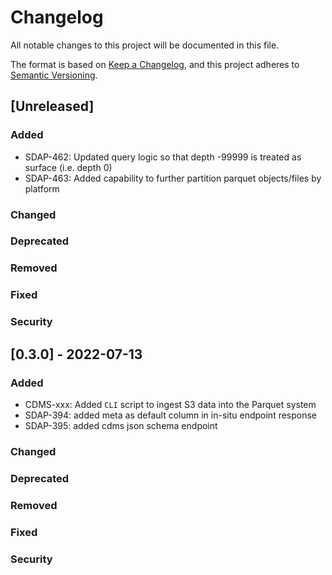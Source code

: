 # Changelog
All notable changes to this project will be documented in this file.

The format is based on [Keep a Changelog](https://keepachangelog.com/en/1.0.0/),
and this project adheres to [Semantic Versioning](https://semver.org/spec/v2.0.0.html).

## [Unreleased]
### Added
- SDAP-462: Updated query logic so that depth -99999 is treated as surface (i.e. depth 0)
- SDAP-463: Added capability to further partition parquet objects/files by platform
### Changed
### Deprecated
### Removed
### Fixed
### Security

## [0.3.0] - 2022-07-13
### Added
- CDMS-xxx: Added `CLI` script to ingest S3 data into the Parquet system
- SDAP-394: added meta as default column in in-situ endpoint response
- SDAP-395: added cdms json schema endpoint
### Changed
### Deprecated
### Removed
### Fixed
### Security
